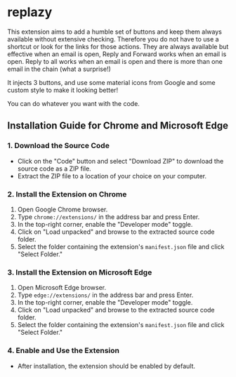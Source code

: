 # replazy
This extension aims to add a humble set of buttons and keep them always available without extensive checking.
Therefore you do not have to use a shortcut or look for the links for those actions. 
They are always available but effective when an email is open,
Reply and Forward works when an email is open. 
Reply to all works when an email is open and there is more than one email in the chain (what a surprise!)

It injects 3 buttons, and use some material icons from Google and some custom style to make it looking better!

You can do whatever you want with the code. 

Installation Guide for Chrome and Microsoft Edge
------------------------------------------------

### 1\. Download the Source Code

*   Click on the "Code" button and select "Download ZIP" to download the source code as a ZIP file.
*   Extract the ZIP file to a location of your choice on your computer.

### 2\. Install the Extension on Chrome

1.  Open Google Chrome browser.
2.  Type `chrome://extensions/` in the address bar and press Enter.
3.  In the top-right corner, enable the "Developer mode" toggle.
4.  Click on "Load unpacked" and browse to the extracted source code folder.
5.  Select the folder containing the extension's `manifest.json` file and click "Select Folder."

### 3\. Install the Extension on Microsoft Edge

1.  Open Microsoft Edge browser.
2.  Type `edge://extensions/` in the address bar and press Enter.
3.  In the top-right corner, enable the "Developer mode" toggle.
4.  Click on "Load unpacked" and browse to the extracted source code folder.
5.  Select the folder containing the extension's `manifest.json` file and click "Select Folder."

### 4\. Enable and Use the Extension

*   After installation, the extension should be enabled by default.

